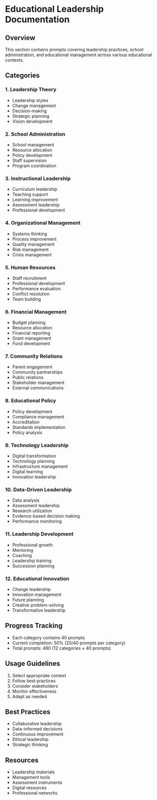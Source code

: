 # Educational Leadership Documentation

## Overview
This section contains prompts covering leadership practices, school administration, and educational management across various educational contexts.

## Categories

### 1. Leadership Theory
- Leadership styles
- Change management
- Decision-making
- Strategic planning
- Vision development

### 2. School Administration
- School management
- Resource allocation
- Policy development
- Staff supervision
- Program coordination

### 3. Instructional Leadership
- Curriculum leadership
- Teaching support
- Learning improvement
- Assessment leadership
- Professional development

### 4. Organizational Management
- Systems thinking
- Process improvement
- Quality management
- Risk management
- Crisis management

### 5. Human Resources
- Staff recruitment
- Professional development
- Performance evaluation
- Conflict resolution
- Team building

### 6. Financial Management
- Budget planning
- Resource allocation
- Financial reporting
- Grant management
- Fund development

### 7. Community Relations
- Parent engagement
- Community partnerships
- Public relations
- Stakeholder management
- External communications

### 8. Educational Policy
- Policy development
- Compliance management
- Accreditation
- Standards implementation
- Policy analysis

### 9. Technology Leadership
- Digital transformation
- Technology planning
- Infrastructure management
- Digital learning
- Innovation leadership

### 10. Data-Driven Leadership
- Data analysis
- Assessment leadership
- Research utilization
- Evidence-based decision making
- Performance monitoring

### 11. Leadership Development
- Professional growth
- Mentoring
- Coaching
- Leadership training
- Succession planning

### 12. Educational Innovation
- Change leadership
- Innovation management
- Future planning
- Creative problem-solving
- Transformative leadership

## Progress Tracking
- Each category contains 40 prompts
- Current completion: 50% (20/40 prompts per category)
- Total prompts: 480 (12 categories × 40 prompts)

## Usage Guidelines
1. Select appropriate context
2. Follow best practices
3. Consider stakeholders
4. Monitor effectiveness
5. Adapt as needed

## Best Practices
- Collaborative leadership
- Data-informed decisions
- Continuous improvement
- Ethical leadership
- Strategic thinking

## Resources
- Leadership materials
- Management tools
- Assessment instruments
- Digital resources
- Professional networks 